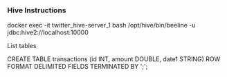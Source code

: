 ### Hive Instructions ###

docker exec -it twitter_hive-server_1 bash
/opt/hive/bin/beeline -u jdbc:hive2://localhost:10000

List tables

CREATE TABLE transactions (id INT, amount DOUBLE, date1 STRING)
ROW FORMAT DELIMITED
FIELDS TERMINATED BY ';';